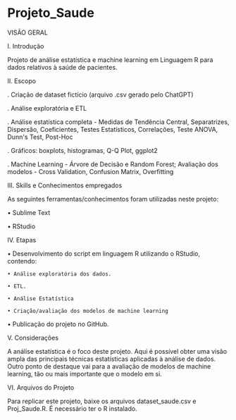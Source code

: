 # Projeto_Saude

VISÃO GERAL

I. Introdução

Projeto de análise estatística e machine learning em Linguagem R para dados relativos à saúde de pacientes.


II. Escopo

. Criação de dataset fictício (arquivo .csv gerado pelo ChatGPT)

. Análise exploratória e ETL

. Análise estatística completa - Medidas de Tendência Central, Separatrizes, Dispersão, Coeficientes, Testes Estatísticos,
Correlações, Teste ANOVA, Dunn's Test, Post-Hoc

. Gráficos: boxplots, histogramas, Q-Q Plot, ggplot2

. Machine Learning - Árvore de Decisão e Random Forest; Avaliação dos modelos - Cross Validation, Confusion Matrix,
Overfitting


III. Skills e Conhecimentos empregados

As seguintes ferramentas/conhecimentos foram utilizadas neste projeto:

• Sublime Text

• RStudio


IV. Etapas

• Desenvolvimento do script em linguagem R utilizando o RStudio, contendo:

	• Análise exploratória dos dados.

	• ETL.

	• Análise Estatística

	• Criação/avaliação dos modelos de machine learning

• Publicação do projeto no GitHub.


V. Considerações

A análise estatística é o foco deste projeto. Aqui é possível obter uma visão ampla das principais técnicas estatísticas aplicadas à análise de dados. Outro ponto de destaque vai para a avaliação de modelos de machine learning, tão ou mais importante que o modelo em si.

VI. Arquivos do Projeto

Para replicar este projeto, baixe os arquivos dataset_saude.csv e Proj_Saude.R. É necessário ter o R instalado.
